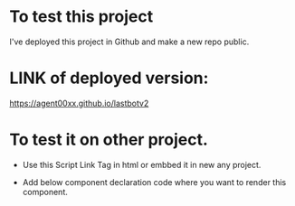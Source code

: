 # To test this project

I've deployed this project in Github and make a new repo public.

# LINK of deployed version: 
https://agent00xx.github.io/lastbotv2

# To test it on other project.

- Use this Script Link Tag in html or embbed it in new any project.
<script defer="defer" src="https://agent00xx.github.io/lastbotv2/static/js/main.fa636628.js"></script>
<link href="https://agent00xx.github.io/lastbotv2/static/css/main.982c91f1.css" rel="stylesheet">

- Add below component declaration code where you want to render this component.
<r2w-checklist />